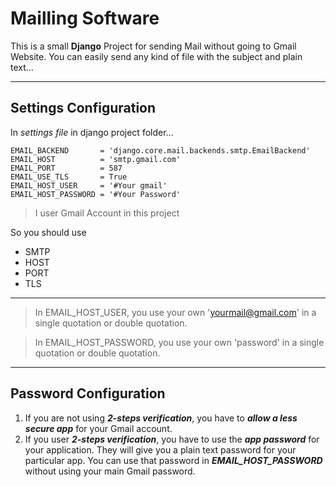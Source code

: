 # Mailling Software
This is a small **Django** Project for sending Mail without going to Gmail Website. You can easily send any kind of file with the subject and plain text...
___

## Settings Configuration

In *settings file* in django project folder...
```
EMAIL_BACKEND       = 'django.core.mail.backends.smtp.EmailBackend'
EMAIL_HOST          = 'smtp.gmail.com'
EMAIL_PORT          = 587
EMAIL_USE_TLS       = True
EMAIL_HOST_USER     = '#Your gmail'
EMAIL_HOST_PASSWORD = '#Your Password'
```
> I user Gmail Account in this project

So you should use

* SMTP
* HOST
* PORT
* TLS

---
> In EMAIL_HOST_USER, you use your own 'yourmail@gmail.com' in a single quotation or double quotation. 

> In EMAIL_HOST_PASSWORD, you use your own 'password' in a single quotation or double quotation. 
---
## Password Configuration 
1. If you are not using ***2-steps verification***, you have to ***allow a less secure app*** for your Gmail account.
1. If you user ***2-steps verification***, you have to use the ***app password*** for your application. They will give you a plain text password for your particular app. You can use that password in ***EMAIL_HOST_PASSWORD*** without using your main Gmail password. 
